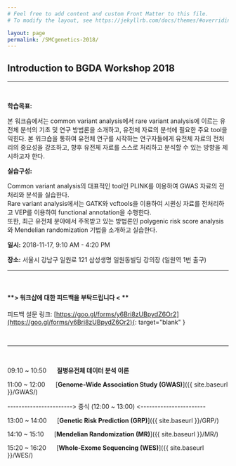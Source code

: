 ```yaml
---
# Feel free to add content and custom Front Matter to this file.
# To modify the layout, see https://jekyllrb.com/docs/themes/#overriding-theme-defaults

layout: page
permalink: /SMCgenetics-2018/
---
```


## Introduction to BGDA Workshop 2018

<hr>
<br>

**학습목표:**  

본 워크숍에서는 common variant analysis에서 rare variant analysis에 이르는 유전체 분석의 기초 및 연구 방법론을 소개하고, 유전체 자료의 분석에 필요한 주요 tool을 익힌다.
본 워크숍을 통하여 유전체 연구를 시작하는 연구자들에게 유전체 자료의 전처리의 중요성을 강조하고, 향후 유전체 자료를 스스로 처리하고 분석할 수 있는 방향을 제시하고자 한다.

**실습구성:**  

Common variant analysis의 대표적인 tool인 PLINK를 이용하여 GWAS 자료의 전처리와 분석을 실습한다.  
Rare variant analysis에서는 GATK와 vcftools을 이용하여 시퀀싱 자료를 전처리하고 VEP를 이용하여 functional annotation을 수행한다.  
또한, 최근 유전체 분야에서 주목받고 있는 방법론인 polygenic risk score analysis와 Mendelian randomization 기법을 소개하고 실습한다.

**일시:** 2018-11-17, 9:10 AM - 4:20 PM

**장소:** 서울시 강남구 일원로 121 삼성생명 일원동빌딩 강의장 (일원역 1번 출구)

---
<br>

#### **\> 워크샵에 대한 피드백을 부탁드립니다 < **
피드백 설문 링크: [https://goo.gl/forms/y6Bri8zUBpydZ6Or2](https://goo.gl/forms/y6Bri8zUBpydZ6Or2){: target="blank" }

<br>
<hr>
<br>

09:10 ~ 10:50 &nbsp;&nbsp;&nbsp;&nbsp; **질병유전체 데이터 분석 이론**

11:00 ~ 12:00 &nbsp;&nbsp;&nbsp;&nbsp; [**Genome-Wide Association Study (GWAS)**]({{ site.baseurl }}/GWAS/)

-----------------------> 중식 (12:00 ~ 13:00) <-----------------------

13:00 ~ 14:00 &nbsp;&nbsp;&nbsp;&nbsp; [**Genetic Risk Prediction (GRP)**]({{ site.baseurl }}/GRP/)

14:10 ~ 15:10 &nbsp;&nbsp;&nbsp;&nbsp; [**Mendelian Randomization (MR)**]({{ site.baseurl }}/MR/)

15:20 ~ 16:20 &nbsp;&nbsp;&nbsp;&nbsp; [**Whole-Exome Sequencing (WES)**]({{ site.baseurl }}/WES/)
